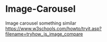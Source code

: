# Image-Carousel
Image carousel
something similar https://www.w3schools.com/howto/tryit.asp?filename=tryhow_js_image_compare
